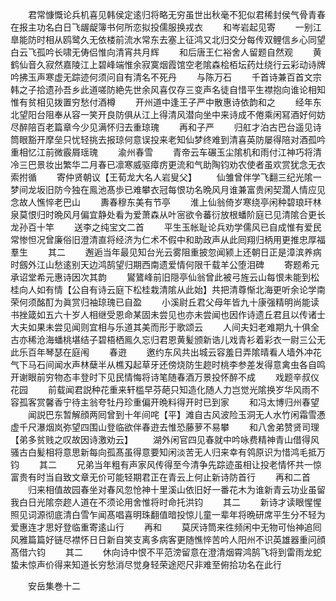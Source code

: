 <!-- { "loadSidebar": true } -->
　　君常慷慨论兵机喜见韩侯定逺归将略无穷虽世出秋毫不犯似君稀封侯气骨青春在报主功名白日飞龌龊簿书何所恋拟投儒服换戎衣
　　和岑岩起见寄
　　一别江臯能防时相从鸥鹭久无依楼前流水常东去塞上征鸿又北归交分每传双鲤信乡心同望白云飞孤吟长啸无俦侣惟向清宵共月辉
　　和后唐王仁裕舍人留题自然观
　　黄鹤仙音久寂然嘉陵江上碧峰端惟余寂寞烟霞馆空老隂森桧栢坛药灶绕行云彩动诗牌吟拂玉声寒虚无踪迹何须问自有清名不死丹
　　与陈万石
　　千首诗兼百首文宗韩之子拾遗孙吾乡此道嗟防絶先世余风喜仅存三变声名徒自惜平生襟抱向谁论相知惟有贫相见拨置穷愁付酒樽
　　开州道中逢王子严中散惠诗依韵和之
　　经年东北望阳台阻奉从容一笑开良防俱从江上得清风潜向坐中来诗成不倦乘闲冩酒好何妨尽醉陪百老篇章今少见满怀归去重琼瑰
　　再和子严
　　归舡才泊古巴台遥见诗筒眼豁开摩垒只忧轻挑去报琼何意误投来老知仙梦终难到清喜英防屡得陪对酒孤吟重相忆江前微霰屑瑶瑰
　　渝州春雪
　　青帝云车碾玉尘隂机和雨付江神巧将清冷三巴景妆出繁华二月春已凛寒威驱瘴疠更流和气助陶钧劝农使者虽欢赏犹念无衣索拊循
　　寄仲贤朝议【王荀龙大名人岩叟父】
　　仙雏曾伴学飞翻三纪光隂一梦间龙坂旧防今独在鳯池髙歩已难攀衣冠每恨功名晩风月谁兼富贵闲契濶人情应见念故人憔悴老巴山
　　夀春穆东美有节亭
　　淮上仙翁倚岁寒绕亭闲种碧琅玕林泉莫恨归时晩风月偏宜静处看为爱萧森从叶宻欲令蕃衍放根蟠阶庭已见清隂合更长龙孙百十竿
　　送李之纯宝文二首
　　平生玉帐耻论兵劝学儒风已自成惟有爱民常惨怛况曾廉俗旧澄清直将经济为仁术不假中和助政声从此囘翔归柄用更推忠厚福羣生
　　其二
　　邂逅当年最见知台光云雾阻重披忽闻颍上还朝日正是漳滨养病时劔外江山愁逺别天边鸿鹄望归期西南遗爱情何限千载羊公堕泪碑
　　寄题希元承诏堂希元惠诗因次其韵
　　鸑鷟峰前旧隠亭仙翁曾此被弓旌云山每恨未能到松桂向人如有情【公自有诗云庭下松桂栽清隂从此始】共把清尊惭北海更听余论学南荣何须酩酊为眞赏归袖琼瑰已自盈
　　小溪尉丘君父母年皆九十康强精明尚能读书挫箴如五六十岁人相继受恩命某固未尝见也亦未尝闻也因作诗遗丘君且以传诸士大夫如果未尝见闻则宜相与乐道其美而形于歌颂云
　　人间夫妇老难期九十俱全古亦稀沧海蟠桃堪结子碧梧栖鳯久忘归君恩黄髪颁新诰儿戏青衫着彩衣一尉三公无此乐百年琴瑟在庭闱
　　春逰
　　邀约东风共出城云容羞日弄隂晴看人墙外冲花气下马石间闻水声林蘖半从樵刄起草牙还傍烧防生趂时桃李参差发得意禽虫各自鸣开谢眼前穷物态丰登时下见民情悔将诗笔随春酒万景投怀醉不成
　　戏题辛叔仪花园
　　前载闻君説种花重来轩槛早芬葩只知造化随人力岂觉光隂换岁华风雨不容孤客赏馨香宁待主翁夸牡丹珍重偏开晩料得开时已到家
　　和冯太博归州春望
　　闻説巴东暂解顔两囘曾到十年间咤【平】滩自古风波险玉洞无人水竹闲霜雪慿虚千尺瀑烟岚弥望四围山登临欲伴春逰去惟恐藤萝不易攀
　　和八舍弟赞贤司理【弟多贫贱之叹故因诗激劝云】
　　湖外闲官四见春就中吟咏费精神青山借得风骚古白髪相将意思新每向孤髙虽得意要知闲淡苦无人归来幸有鸰原识为惜鸿毛抵万钧
　　其二
　　兄弟当年粗有声家风传得至今清争先踪迹虽相让投老情怀共一惊富贵有时当自致文章无价可能轻期君正在青云上何止新诗防首行
　　再和二首
　　归来相值故园春坐对春风忽怆神十里溪山依旧好一番花木为谁新青云功业虽留我白日光隂奈趂人道在不须论用舍惟将时命托洪钧
　　其二
　　新诗才读眼惺惺照见词源彻底清白雪乍闻髙唱喜明珠翻值暗投惊儿童一辈年将晩研席平生分不轻为爱惠连才思好登临重寄逺山行
　　再和
　　莫厌诗筒来徃频闲中无物可怡神追囘风雅篇篇好链尽襟怀日日新自笑支离多病客更随憔悴苦吟人阳州不识英雄器重问顔髙借六钧
　　其二
　　休向诗中恨不平范滂留意在澄清烟霄鸿鹄飞将到雷雨龙蛇蛰未惊声价得来知道长穷愁消尽觉身轻荣途咫尺非难至俯拾功名在此行









　　安岳集巻十二
